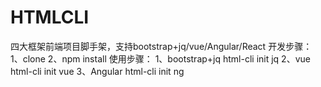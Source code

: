 ﻿# HTMLCLI

四大框架前端项目脚手架，支持bootstrap+jq/vue/Angular/React
开发步骤：
1、clone
2、npm install
使用步骤：
1、bootstrap+jq
html-cli init jq
2、vue
html-cli init vue
3、Angular
html-cli init ng

